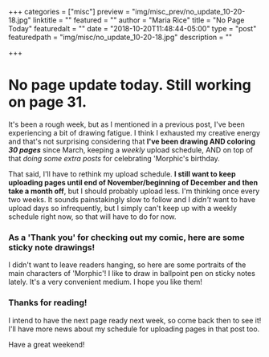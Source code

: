 +++
categories = ["misc"]
preview = "img/misc_prev/no_update_10-20-18.jpg"
linktitle = ""
featured = ""
author = "Maria Rice"
title = "No Page Today"
featuredalt = ""
date = "2018-10-20T11:48:44-05:00"
type = "post"
featuredpath = "img/misc/no_update_10-20-18.jpg"
description = ""

+++

# No page update today. Still working on page 31.

It's been a rough week, but as I mentioned in a previous post, I've been
experiencing a bit of drawing fatigue. I think I exhausted my creative energy
and that's not surprising considering that **I've been drawing AND coloring
_30 pages_** since March, keeping a _weekly_ upload schedule, AND on top of that
_doing some extra posts_ for celebrating 'Morphic's birthday.

That said, I'll have to rethink my upload schedule. **I still want to keep
uploading pages until end of November/beginning of December and then take a
month off**, but I should probably upload less. I'm thinking once every two
weeks. It sounds painstakingly slow to follow and I _didn't_ want to have upload
days so infrequently, but I simply can't keep up with a weekly schedule right
now, so that will have to do for now.

### As a 'Thank you' for checking out my comic, here are some sticky note drawings!

I didn't want to leave readers hanging, so here are some portraits of the main
characters of 'Morphic'! I like to draw in ballpoint pen on sticky notes lately.
It's a very convenient medium. I hope you like them!

### Thanks for reading!

I intend to have the next page ready next week, so come back then to see it! I'll
have more news about my schedule for uploading pages in that post too.

Have a great weekend!
